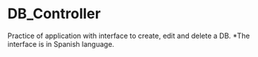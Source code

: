 # DB_Controller
Practice of application with interface to create, edit and delete a DB. *The interface is in Spanish language.
